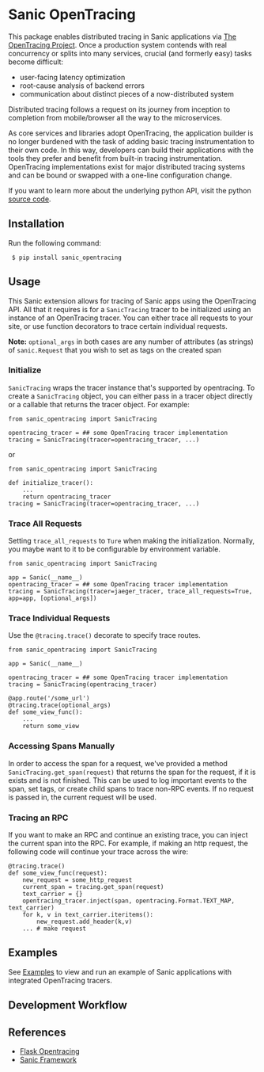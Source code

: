 # Sanic OpenTracing

This package enables distributed tracing in Sanic applications via [The OpenTracing Project][opentracing]. Once a production system contends with real concurrency or splits into many services, crucial (and formerly easy) tasks become difficult:

* user-facing latency optimization
* root-cause analysis of backend errors 
* communication about distinct pieces of a now-distributed system

Distributed tracing follows a request on its journey from inception to completion from mobile/browser all the way to the microservices. 

As core services and libraries adopt OpenTracing, the application builder is no longer burdened with the task of adding basic tracing instrumentation to their own code. In this way, developers can build their applications with the tools they prefer and benefit from built-in tracing instrumentation. OpenTracing implementations exist for major distributed tracing systems and can be bound or swapped with a one-line configuration change.

If you want to learn more about the underlying python API, visit the python [source code][opentracing-python].


[openTracing]: http://opentracing.io/
[opentracing-python]: https://github.com/opentracing/opentracing-python

## Installation

Run the following command:

```
 $ pip install sanic_opentracing
```    

## Usage

This Sanic extension allows for tracing of Sanic apps using the OpenTracing API. All
that it requires is for a `SanicTracing` tracer to be initialized using an
instance of an OpenTracing tracer. You can either trace all requests to your site, or use function decorators to trace certain individual requests.

**Note:** `optional_args` in both cases are any number of attributes (as strings) of `sanic.Request` that you wish to set as tags on the created span

### Initialize

`SanicTracing` wraps the tracer instance that's supported by opentracing. To create a `SanicTracing` object, you can either pass in a tracer object directly or a callable that returns the tracer object. For example:

```
from sanic_opentracing import SanicTracing

opentracing_tracer = ## some OpenTracing tracer implementation
tracing = SanicTracing(tracer=opentracing_tracer, ...)
```
or

```
from sanic_opentracing import SanicTracing

def initialize_tracer():
    ...
    return opentracing_tracer
tracing = SanicTracing(tracer=opentracing_tracer, ...)
```

### Trace All Requests
Setting `trace_all_requests` to `Ture` when making the initialization. Normally, you maybe want to it to be configurable by environment variable.

```
from sanic_opentracing import SanicTracing

app = Sanic(__name__)
opentracing_tracer = ## some OpenTracing tracer implementation
tracing = SanicTracing(tracer=jaeger_tracer, trace_all_requests=True, app=app, [optional_args])
```

### Trace Individual Requests
Use the `@tracing.trace()` decorate to specify trace routes.

```
from sanic_opentracing import SanicTracing

app = Sanic(__name__)

opentracing_tracer = ## some OpenTracing tracer implementation  
tracing = SanicTracing(opentracing_tracer)

@app.route('/some_url')
@tracing.trace(optional_args)
def some_view_func():
	...     
	return some_view 
```

### Accessing Spans Manually

In order to access the span for a request, we've provided a method `SanicTracing.get_span(request)` that returns the span for the request, if it is exists and is not finished. This can be used to log important events to the span, set tags, or create child spans to trace non-RPC events. If no request is passed in, the current request will be used.

### Tracing an RPC

If you want to make an RPC and continue an existing trace, you can inject the current span into the RPC. For example, if making an http request, the following code will continue your trace across the wire:

```
@tracing.trace()
def some_view_func(request):
    new_request = some_http_request
    current_span = tracing.get_span(request)
    text_carrier = {}
    opentracing_tracer.inject(span, opentracing.Format.TEXT_MAP, text_carrier)
    for k, v in text_carrier.iteritems():
        new_request.add_header(k,v)
    ... # make request
```

## Examples

See [Examples](examples/) to view and run an example of Sanic applications with integrated OpenTracing tracers.

## Development Workflow

## References
- [Flask Opentracing](https://github.com/opentracing-contrib/python-flask)
- [Sanic Framework](https://github.com/huge-success/sanic)

